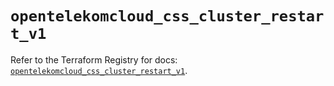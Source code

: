 # `opentelekomcloud_css_cluster_restart_v1`

Refer to the Terraform Registry for docs: [`opentelekomcloud_css_cluster_restart_v1`](https://registry.terraform.io/providers/opentelekomcloud/opentelekomcloud/1.36.49/docs/resources/css_cluster_restart_v1).
